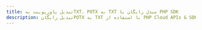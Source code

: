---title: تبدیل پاورپوینت بهTXT، POTX به TXT مبدل رایگان یا PHP SDKdescription: تبدیل رایگانPOTX به TXT با استفاده از PHP Cloud APIs & SDK. همچنین اسناد Microsoft PowerPoint را در Cloud ایجاد، ویرایش و رندر کنید.---